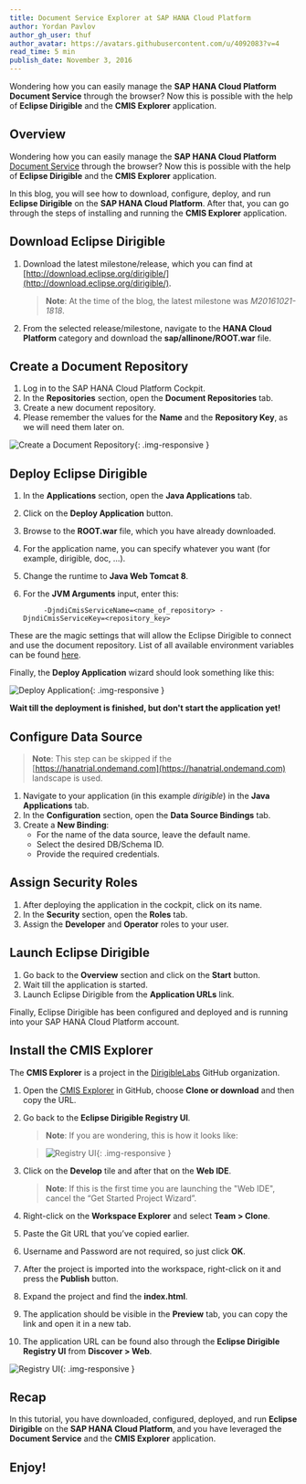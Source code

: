 ```yaml
---
title: Document Service Explorer at SAP HANA Cloud Platform
author: Yordan Pavlov
author_gh_user: thuf
author_avatar: https://avatars.githubusercontent.com/u/4092083?v=4
read_time: 5 min
publish_date: November 3, 2016
---
```



Wondering how you can easily manage the **SAP HANA Cloud Platform Document Service** through the browser? Now this is possible with the help of **Eclipse Dirigible** and the **CMIS Explorer** application.

## Overview

Wondering how you can easily manage the **SAP HANA Cloud Platform** [Document Service](https://help.hana.ondemand.com/help/frameset.htm?e60b7e45bb57101487a881c7c5487778.html) through the browser? Now this is possible with the help of **Eclipse Dirigible** and the **CMIS Explorer** application.

In this blog, you will see how to download, configure, deploy, and run **Eclipse Dirigible** on the **SAP HANA Cloud Platform**. After that, you can go through the steps of installing and running the **CMIS Explorer** application.

## Download Eclipse Dirigible

1. Download the latest milestone/release, which you can find at [http://download.eclipse.org/dirigible/](http://download.eclipse.org/dirigible/).

   >**Note**: At the time of the blog, the latest milestone was *M20161021-1818*.

2. From the selected release/milestone, navigate to the **HANA Cloud Platform** category and download the **sap/allinone/ROOT.war** file.

## Create a Document Repository

1. Log in to the SAP HANA Cloud Platform Cockpit.
2. In the **Repositories** section, open the **Document Repositories** tab.
3. Create a new document repository.
4. Please remember the values for the **Name** and the **Repository Key**, as we will need them later on.

![Create a Document Repository](/img/posts/20161103-0/1-create-document-repository.png){: .img-responsive }

## Deploy Eclipse Dirigible

1. In the **Applications** section, open the **Java Applications** tab.
2. Click on the **Deploy Application** button.
3. Browse to the **ROOT.war** file, which you have already downloaded.
4. For the application name, you can specify whatever you want (for example, dirigible, doc, …).
5. Change the runtime to **Java Web Tomcat 8**.
6. For the **JVM Arguments** input, enter this:
			
			-DjndiCmisServiceName=<name_of_repository> -DjndiCmisServiceKey=<repository_key>

These are the magic settings that will allow the Eclipse Dirigible to connect and use the document repository. List of all available environment variables can be found [here](www.dirigible.io/help/setup_env_vars.html).

Finally, the **Deploy Application** wizard should look something like this:

![Deploy Application](/img/posts/20161103-0/2-deploy-application.png){: .img-responsive }

**Wait till the deployment is finished, but don't start the application yet!**

## Configure Data Source

>**Note**: This step can be skipped if the [https://hanatrial.ondemand.com](https://hanatrial.ondemand.com) landscape is used.

1. Navigate to your application (in this example *dirigible*) in the **Java Applications** tab.
2. In the **Configuration** section, open the **Data Source Bindings** tab.
3. Create a **New Binding**:
	* For the name of the data source, leave the default name.
	* Select the desired DB/Schema ID.
	* Provide the required credentials.

## Assign Security Roles

1. After deploying the application in the cockpit, click on its name.
2. In the **Security** section, open the **Roles** tab.
3. Assign the **Developer** and **Operator** roles to your user.

## Launch Eclipse Dirigible

1. Go back to the **Overview** section and click on the **Start** button.
2. Wait till the application is started.
3. Launch Eclipse Dirigible from the **Application URLs** link.

Finally, Eclipse Dirigible has been configured and deployed and is running into your SAP HANA Cloud Platform account.

## Install the CMIS Explorer

The **CMIS Explorer** is a project in the [DirigibleLabs](github.com/dirigiblelabs) GitHub organization.

1. Open the [CMIS Explorer](https://github.com/dirigiblelabs/sample_cmis_explorer) in GitHub, choose **Clone or download** and then copy the URL.
2. Go back to the **Eclipse Dirigible Registry UI**.

   >**Note**: If you are wondering, this is how it looks like:

   >![Registry UI](/img/posts/20161103-0/3-registry-ui.png){: .img-responsive }

3. Click on the **Develop** tile and after that on the **Web IDE**.

   >**Note**: If this is the first time you are launching the "Web IDE", cancel the “Get Started Project Wizard”.

4. Right-click on the **Workspace Explorer** and select **Team > Clone**.
5. Paste the Git URL that you’ve copied earlier.
6. Username and Password are not required, so just click **OK**.
7. After the project is imported into the workspace, right-click on it and press the **Publish** button.
8. Expand the project and find the **index.html**.
9. The application should be visible in the **Preview** tab, you can copy the link and open it in a new tab.
10. The application URL can be found also through the **Eclipse Dirigible Registry UI** from **Discover > Web**.

![Registry UI](/img/posts/20161103-0/4-cmis-explorer.png){: .img-responsive }

## Recap

In this tutorial, you have downloaded, configured, deployed, and run **Eclipse Dirigible** on the **SAP HANA Cloud Platform**, and you have leveraged the **Document Service** and the **CMIS Explorer** application.

## Enjoy!
